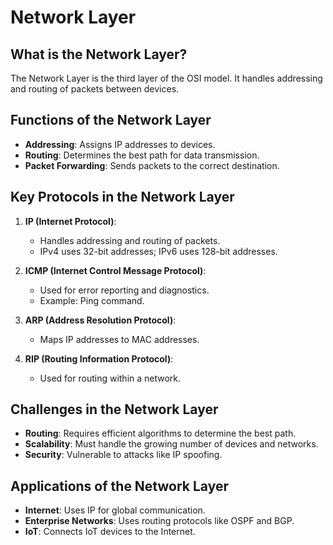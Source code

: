 # Network Layer

## What is the Network Layer?
The Network Layer is the third layer of the OSI model. It handles addressing and routing of packets between devices.

## Functions of the Network Layer
- **Addressing**: Assigns IP addresses to devices.
- **Routing**: Determines the best path for data transmission.
- **Packet Forwarding**: Sends packets to the correct destination.

## Key Protocols in the Network Layer
1. **IP (Internet Protocol)**:
   - Handles addressing and routing of packets.
   - IPv4 uses 32-bit addresses; IPv6 uses 128-bit addresses.

2. **ICMP (Internet Control Message Protocol)**:
   - Used for error reporting and diagnostics.
   - Example: Ping command.

3. **ARP (Address Resolution Protocol)**:
   - Maps IP addresses to MAC addresses.

4. **RIP (Routing Information Protocol)**:
   - Used for routing within a network.

## Challenges in the Network Layer
- **Routing**: Requires efficient algorithms to determine the best path.
- **Scalability**: Must handle the growing number of devices and networks.
- **Security**: Vulnerable to attacks like IP spoofing.

## Applications of the Network Layer
- **Internet**: Uses IP for global communication.
- **Enterprise Networks**: Uses routing protocols like OSPF and BGP.
- **IoT**: Connects IoT devices to the Internet.